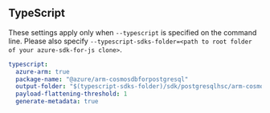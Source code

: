 ## TypeScript

These settings apply only when `--typescript` is specified on the command line.
Please also specify `--typescript-sdks-folder=<path to root folder of your azure-sdk-for-js clone>`.

```yaml $(typescript)
typescript:
  azure-arm: true
  package-name: "@azure/arm-cosmosdbforpostgresql"
  output-folder: "$(typescript-sdks-folder)/sdk/postgresqlhsc/arm-cosmosdbforpostgresql"
  payload-flattening-threshold: 1
  generate-metadata: true
```

